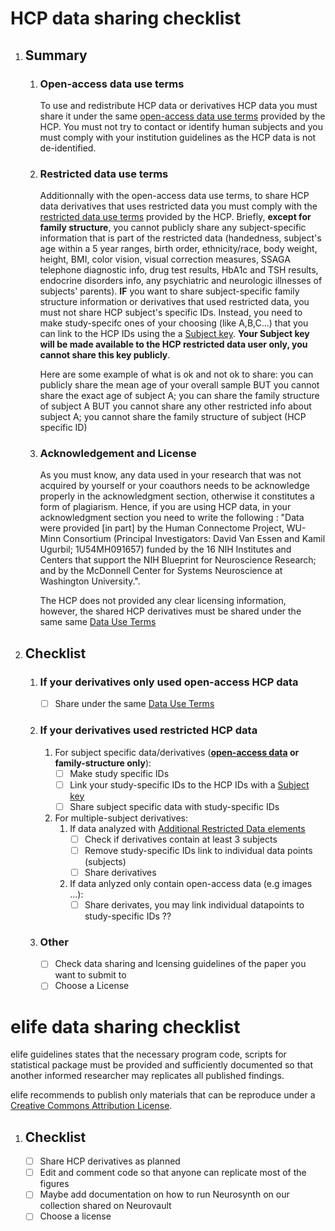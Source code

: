 # HCP data sharing checklist
 1. ## Summary
    1. ### Open-access data use terms

        To use and redistribute HCP data or derivatives HCP data you must share it under the same [open-access data use terms](https://www.humanconnectome.org/study/hcp-young-adult/document/wu-minn-hcp-consortium-open-access-data-use-terms) provided by the HCP. You must not try to contact or identify human subjects and you must comply with your institution guidelines as the HCP data is not de-identified.
    1. ### Restricted data use terms 

         Additionnally with the open-access data use terms, to share HCP data derivatives that uses restricted data you must comply with the [restricted data use terms](https://www.humanconnectome.org/study/hcp-young-adult/document/wu-minn-hcp-consortium-restricted-data-use-terms) provided by the HCP. Briefly, **except for family structure**, you cannot publicly share any subject-specific information that is part of the restricted data (handedness, subject's age within a 5 year ranges, birth order, ethnicity/race, body weight, height, BMI, color vision, visual correction measures, SSAGA telephone diagnostic info, drug test results, HbA1c and TSH results, endocrine disorders info, any psychiatric and neurologic illnesses of subjects' parents). **IF** you want to share subject-specific family structure information or derivatives that used restricted data, you must not share HCP subject's specific IDs. Instead, you need to make study-specifc ones of your choosing (like A,B,C...) that you can link to the HCP IDs using the a [Subject key](https://www.humanconnectome.org/study/hcp-young-adult/document/creating-and-using-subject-keys-connectomedb). **Your Subject key will be made available to the HCP restricted data user only, you cannot share this key publicly**.

         Here are some example of what is ok and not ok to share: you can publicly share the mean age of your overall sample BUT you cannot share the exact age of subject A; you can share the family structure of subject A BUT you cannot share any other restricted info about subject A; you cannot share the family structure of subject (HCP specific ID)
    1. ### Acknowledgement and License

        As you must know, any data used in your research that was not acquired by yourself or your coauthors needs to be acknowledge properly in the acknowledgment section, otherwise it constitutes a form of plagiarism. Hence, if you are using HCP data, in your acknowledgment section you need to write the following : "Data were provided [in part] by the Human Connectome Project, WU-Minn Consortium (Principal Investigators: David Van Essen and Kamil Ugurbil; 1U54MH091657) funded by the 16 NIH Institutes and Centers that support the NIH Blueprint for Neuroscience Research; and by the McDonnell Center for Systems Neuroscience at Washington University.". 

        The HCP does not provided any clear licensing information, however, the shared HCP derivatives must be shared under the same same [Data Use Terms](https://www.humanconnectome.org/study/hcp-young-adult/document/wu-minn-hcp-consortium-open-access-data-use-terms) 

1. ## Checklist
    1. ### If your derivatives only used open-access HCP data
       - [ ] Share under the same [Data Use Terms](https://www.humanconnectome.org/study/hcp-young-adult/document/wu-minn-hcp-consortium-open-access-data-use-terms)
    1.  ### If your derivatives used restricted HCP data
        1. For subject specific data/derivatives (**[open-access data](https://www.humanconnectome.org/study/hcp-young-adult/document/quick-reference-open-access-vs-restricted-data) or family-structure only**): 
            - [ ] Make study specific IDs
            - [ ] Link your study-specific IDs to the HCP IDs with a [Subject key](https://www.humanconnectome.org/study/hcp-young-adult/document/creating-and-using-subject-keys-connectomedb)
            - [ ] Share subject specific data with study-specific IDs 
        1. For multiple-subject derivatives:
            1. If data analyzed with [Additional Restricted Data elements](https://www.humanconnectome.org/study/hcp-young-adult/document/wu-minn-hcp-consortium-restricted-data-use-terms)
                 - [ ] Check if derivatives contain at least 3 subjects
                 - [ ] Remove study-specific IDs link to individual data points (subjects)
                 - [ ] Share derivatives
            1. If data anlyzed only contain open-access data (e.g images ...):
                 - [ ] Share derivates, you may link individual datapoints to study-specific IDs ??
   1. ### Other
       - [ ] Check data sharing and lcensing guidelines of the paper you want to submit to
       - [ ] Choose a License
            
# elife data sharing checklist
elife guidelines states that the necessary program code, scripts for statistical package must be provided and sufficiently documented so that another informed researcher may replicates all published findings. 

elife recommends to publish only materials that can be reproduce under a [Creative Commons Attribution License](https://creativecommons.org/licenses/by/4.0/).
  1. ## Checklist
       - [ ] Share HCP derivatives as planned 
      - [ ] Edit and comment code so that anyone can replicate most of the figures
      - [ ] Maybe add documentation on how to run Neurosynth on our collection shared on Neurovault
      - [ ] Choose a license       
